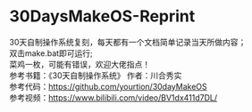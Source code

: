 # 30DaysMakeOS-Reprint
30天自制操作系统复刻，每天都有一个文档简单记录当天所做内容；<br>
双击make.bat即可运行; <br>
菜鸡一枚，可能有错误，欢迎大佬指点！<br>
参考书籍：《30天自制操作系统》 作者：川合秀实 <br>
参考代码：https://github.com/yourtion/30dayMakeOS <br>
参考视频：https://www.bilibili.com/video/BV1dx411d7DL/
